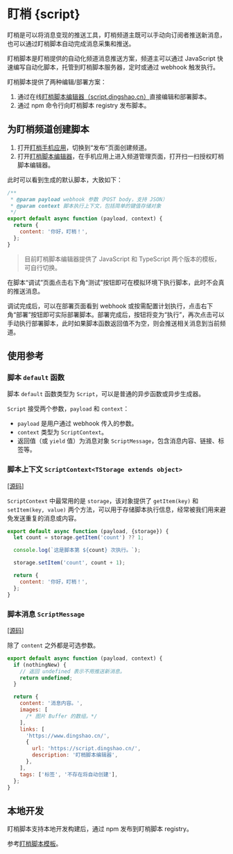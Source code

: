 # 盯梢 {script}

盯梢是可以将消息变现的推送工具，盯梢频道主既可以手动向订阅者推送新消息，也可以通过盯梢脚本自动完成消息采集和推送。

盯梢脚本是盯梢提供的自动化频道消息推送方案，频道主可以通过 JavaScript 快速编写自动化脚本，托管到盯梢脚本服务器，定时或通过 webhook 触发执行。

盯梢脚本提供了两种编辑/部署方案：

1. 通过在线[盯梢脚本编辑器（script.dingshao.cn）](https://script.dingshao.cn/)直接编辑和部署脚本。
2. 通过 npm 命令行向盯梢脚本 registry 发布脚本。

## 为盯梢频道创建脚本

1. 打开[盯梢手机应用](https://www.dingshao.cn/)，切换到“发布”页面创建频道。
2. 打开[盯梢脚本编辑器](https://script.dingshao.cn/)，在手机应用上进入频道管理页面，打开扫一扫授权盯梢脚本编辑器。

此时可以看到生成的默认脚本，大致如下：

```js
/**
 * @param payload webhook 参数（POST body，支持 JSON）
 * @param context 脚本执行上下文，包括简单的键值存储对象
 */
export default async function (payload, context) {
  return {
    content: '你好，盯梢！',
  };
}
```

> 目前盯梢脚本编辑器提供了 JavaScript 和 TypeScript 两个版本的模板，可自行切换。

在脚本“调试”页面点击右下角“测试”按钮即可在模拟环境下执行脚本，此时不会真的推送消息。

调试完成后，可以在部署页面看到 webhook 或按需配置计划执行，点击右下角“部署”按钮即可实际部署脚本。部署完成后，按钮将变为“执行”，再次点击可以手动执行部署脚本，此时如果脚本函数返回值不为空，则会推送相关消息到当前频道。

## 使用参考

### 脚本 `default` 函数

脚本 `default` 函数类型为 `Script`，可以是普通的异步函数或异步生成器。

`Script` 接受两个参数，`payload` 和 `context`：

- `payload` 是用户通过 webhook 传入的参数。
- `context` 类型为 `ScriptContext`。
- 返回值（或 `yield` 值）为消息对象 `ScriptMessage`，包含消息内容、链接、标签等。

### 脚本上下文 `ScriptContext<TStorage extends object>`

[[源码]](./src/library/script/context.ts)

`ScriptContext` 中最常用的是 `storage`，该对象提供了 `getItem(key)` 和 `setItem(key, value)` 两个方法，可以用于存储脚本执行信息，经常被我们用来避免发送重复的消息或内容。

```js
export default async function (payload, {storage}) {
  let count = storage.getItem('count') ?? 1;

  console.log(`这是脚本第 ${count} 次执行。`);

  storage.setItem('count', count + 1);

  return {
    content: '你好，盯梢！',
  };
}
```

### 脚本消息 `ScriptMessage`

[[源码]](./src/library/script/script.ts)

除了 `content` 之外都是可选参数。

```js
export default async function (payload, context) {
  if (nothingNew) {
    // 返回 undefined 表示不用推送新消息。
    return undefined;
  }

  return {
    content: '消息内容。',
    images: [
      /* 图片 Buffer 的数组。*/
    ],
    links: [
      'https://www.dingshao.cn/',
      {
        url: 'https://script.dingshao.cn/',
        description: '盯梢脚本编辑器',
      },
    ],
    tags: ['标签', '不存在将自动创建'],
  };
}
```

## 本地开发

盯梢脚本支持本地开发构建后，通过 npm 发布到盯梢脚本 registry。

参考[盯梢脚本模板](https://github.com/digshare/digshare-script-template)。
